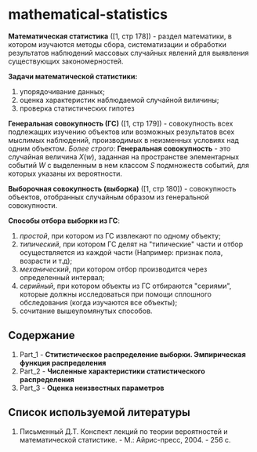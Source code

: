 # mathematical-statistics

**Математическая статистика** ([1, стр 178]) - раздел математики, в котором изучаются методы сбора, систематизации и обработки результатов наблюдений массовых случайных явлений для выявления существующих закономерностей.

**Задачи математической статистики:**
1. упорядочивание данных;
2. оценка характеристик наблюдаемой случайной виличины;
3. проверка статистических гипотез

**Генеральная совокупность (ГС)** ([1, стр 179]) - совокупность всех подлежащих изучению объектов или возможных результатов всех мыслимых наблюдений, производимых в неизменных условиях над одним объектом. *Более строго*: **Генеральная совокупность** - это случайная величина *X*(*w*), заданная на пространстве элементарных событий *W* с выделенным в нем классом *S* подмножеств событий, для которых указаны их вероятности.

**Выборочная совокупность (выборка)** ([1, стр 180]) - совокупность объектов, отобранных случайным образом из генеральной совокупности.

**Способы отбора выборки из ГС**:
1. *простой*, при котором из ГС извлекают по одному объекту;
2. *типический*, при котором ГС делят на "типические" части и отбор осуществляется из каждой части (Например: признак пола, возрасти и т.д);
3. *механический*, при котором отбор производится через определенный интервал;
4. *серийный*, при котором объекты из ГС отбираются "сериями", которые должны исследоваться при помощи сплошного обследования (когда изучаются все объекты);
5. сочитание вышеупомянутых способов.

## Содержание

1. Part_1 - **Ститистическое распределение выборки. Эмпирическая функция распределения**
2. Part_2 - **Численные характеристики статистического распределения**
3. Part_3 - **Оценка неизвестных параметров**

## Список используемой литературы
1. Письменный Д.Т. Конспект лекций по теории вероятностей и математической статистике. - М.: Айрис-пресс, 2004. - 256 с.